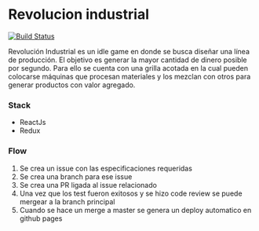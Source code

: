 # Revolucion industrial
[![Build Status](https://travis-ci.org/PracticaDS/pdes-tp-pochinki.svg?branch=master)](https://travis-ci.org/PracticaDS/pdes-tp-pochinki)

Revolución Industrial es un idle game en donde se busca diseñar una línea de producción. El objetivo es generar la mayor cantidad de dinero posible por segundo. Para ello se cuenta con una grilla acotada en la cual pueden colocarse máquinas que procesan materiales y los mezclan con otros para generar productos con valor agregado.


 ### Stack
 - ReactJs
 - Redux
 
 ### Flow
 1. Se crea un issue con las especificaciones requeridas
 2. Se crea una branch para ese issue
 3. Se crea una PR ligada al issue relacionado
 4. Una vez que los test fueron exitosos y se hizo code review se puede mergear a la branch principal
 5. Cuando se hace un merge a master se genera un deploy automatico en github pages
